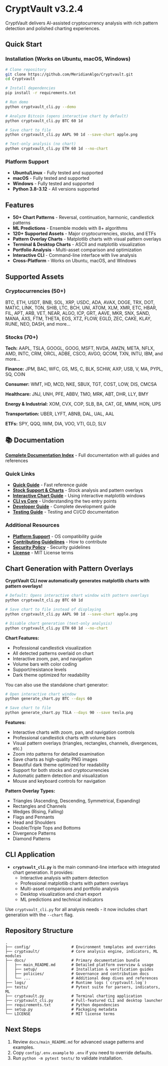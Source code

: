 # CryptVault v3.2.4

CryptVault delivers AI-assisted cryptocurrency analysis with rich pattern detection and polished charting experiences.

## Quick Start

### Installation (Works on Ubuntu, macOS, Windows)

```bash
# Clone repository
git clone https://github.com/MeridianAlgo/Cryptvault.git
cd Cryptvault

# Install dependencies
pip install -r requirements.txt

# Run demo
python cryptvault_cli.py --demo

# Analyze Bitcoin (opens interactive chart by default)
python cryptvault_cli.py BTC 60 1d

# Save chart to file
python cryptvault_cli.py AAPL 90 1d --save-chart apple.png

# Text-only analysis (no chart)
python cryptvault_cli.py ETH 60 1d --no-chart
```

### Platform Support
- **Ubuntu/Linux** - Fully tested and supported
- **macOS** - Fully tested and supported  
- **Windows** - Fully tested and supported
- **Python 3.8-3.12** - All versions supported

## Features

- **50+ Chart Patterns** - Reversal, continuation, harmonic, candlestick patterns
- **ML Predictions** - Ensemble models with 8+ algorithms
- **120+ Supported Assets** - Major cryptocurrencies, stocks, and ETFs
- **Pattern Overlay Charts** - Matplotlib charts with visual pattern overlays
- **Terminal & Desktop Charts** - ASCII and matplotlib visualization
- **Portfolio Analysis** - Multi-asset comparison and optimization
- **Interactive CLI** - Command-line interface with live analysis
- **Cross-Platform** - Works on Ubuntu, macOS, and Windows

## Supported Assets

### Cryptocurrencies (50+)
BTC, ETH, USDT, BNB, SOL, XRP, USDC, ADA, AVAX, DOGE, TRX, DOT, MATIC, LINK, TON, SHIB, LTC, BCH, UNI, ATOM, XLM, XMR, ETC, HBAR, FIL, APT, ARB, VET, NEAR, ALGO, ICP, GRT, AAVE, MKR, SNX, SAND, MANA, AXS, FTM, THETA, EOS, XTZ, FLOW, EGLD, ZEC, CAKE, KLAY, RUNE, NEO, DASH, and more...

### Stocks (70+)
**Tech:** AAPL, TSLA, GOOGL, GOOG, MSFT, NVDA, AMZN, META, NFLX, AMD, INTC, CRM, ORCL, ADBE, CSCO, AVGO, QCOM, TXN, INTU, IBM, and more...

**Finance:** JPM, BAC, WFC, GS, MS, C, BLK, SCHW, AXP, USB, V, MA, PYPL, SQ, COIN

**Consumer:** WMT, HD, MCD, NKE, SBUX, TGT, COST, LOW, DIS, CMCSA

**Healthcare:** JNJ, UNH, PFE, ABBV, TMO, MRK, ABT, DHR, LLY, BMY

**Energy & Industrial:** XOM, CVX, COP, SLB, BA, CAT, GE, MMM, HON, UPS

**Transportation:** UBER, LYFT, ABNB, DAL, UAL, AAL

**ETFs:** SPY, QQQ, IWM, DIA, VOO, VTI, GLD, SLV

## 📚 Documentation

**[Complete Documentation Index](docs/INDEX.md)** - Full documentation with all guides and references

### Quick Links
- **[Quick Guide](docs/QUICK_GUIDE.md)** - Fast reference guide
- **[Stock Support & Charts](docs/STOCK_SUPPORT_AND_CHARTS.md)** - Stock analysis and pattern overlays
- **[Interactive Chart Guide](docs/INTERACTIVE_CHART_GUIDE.md)** - Using interactive matplotlib windows
- **[CLI vs Core](docs/CLI_VS_CORE.md)** - Understanding the two entry points
- **[Developer Guide](docs/DEVELOPER_GUIDE.md)** - Complete development guide
- **[Testing Guide](docs/TESTING_GUIDE.md)** - Testing and CI/CD documentation

### Additional Resources
- **[Platform Support](docs/PLATFORM_SUPPORT.md)** - OS compatibility guide
- **[Contributing Guidelines](CONTRIBUTING.md)** - How to contribute
- **[Security Policy](SECURITY.md)** - Security guidelines
- **[License](LICENSE)** - MIT License terms

## Chart Generation with Pattern Overlays

**CryptVault CLI now automatically generates matplotlib charts with pattern overlays!**

```bash
# Default: Opens interactive chart window with pattern overlays
python cryptvault_cli.py BTC 60 1d

# Save chart to file instead of displaying
python cryptvault_cli.py AAPL 90 1d --save-chart apple.png

# Disable chart generation (text-only analysis)
python cryptvault_cli.py ETH 60 1d --no-chart
```

**Chart Features:**
- Professional candlestick visualization
- All detected patterns overlaid on chart
- Interactive zoom, pan, and navigation
- Volume bars with color coding
- Support/resistance levels
- Dark theme optimized for readability

You can also use the standalone chart generator:

```bash
# Open interactive chart window
python generate_chart.py BTC --days 60

# Save chart to file
python generate_chart.py TSLA --days 90 --save tesla.png
```

**Features:**
- Interactive charts with zoom, pan, and navigation controls
- Professional candlestick charts with volume bars
- Visual pattern overlays (triangles, rectangles, channels, divergences, etc.)
- Zoom into patterns for detailed examination
- Save charts as high-quality PNG images
- Beautiful dark theme optimized for readability
- Support for both stocks and cryptocurrencies
- Automatic pattern detection and visualization
- Mouse and keyboard controls for navigation

**Pattern Overlay Types:**
- Triangles (Ascending, Descending, Symmetrical, Expanding)
- Rectangles and Channels
- Wedges (Rising, Falling)
- Flags and Pennants
- Head and Shoulders
- Double/Triple Tops and Bottoms
- Divergence Patterns
- Diamond Patterns

## CLI Application

- **`cryptvault_cli.py`** is the main command-line interface with integrated chart generation. It provides:
  - Interactive analysis with pattern detection
  - Professional matplotlib charts with pattern overlays
  - Multi-asset comparisons and portfolio analysis
  - Desktop visualization and chart export
  - ML predictions and technical indicators

Use `cryptvault_cli.py` for all analysis needs - it now includes chart generation with the `--chart` flag.

## Repository Structure

```text
.
├── config/                  # Environment templates and overrides
├── cryptvault/              # Core analysis engine, indicators, ML modules
├── docs/                    # Primary documentation bundle
│   ├── main_README.md       # Detailed platform overview & usage
│   ├── setup/               # Installation & verification guides
│   ├── policies/            # Governance and contribution docs
│   └── ...                  # Additional deep dives and references
├── logs/                    # Runtime logs (`cryptvault.log`)
├── tests/                   # Pytest suite for parsers, indicators, ML
├── cryptvault.py            # Terminal charting application
├── cryptvault_cli.py        # Full-featured CLI and desktop launcher
├── requirements.txt         # Python dependencies
├── setup.py                 # Packaging metadata
└── LICENSE                  # MIT license terms
```

## Next Steps

1. Review `docs/main_README.md` for advanced usage patterns and examples.
2. Copy `config/.env.example` to `.env` if you need to override defaults.
3. Run `python -m pytest tests/` to validate installation.
